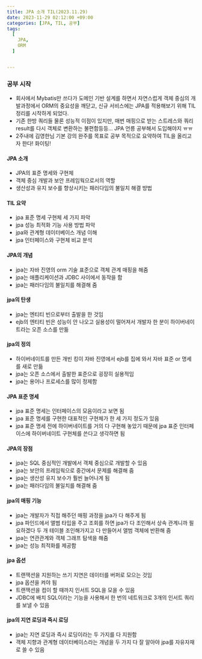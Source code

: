 ```yaml
---
title: JPA 소개 TIL(2023.11.29)
date: 2023-11-29 02:12:00 +09:00
categories: [JPA, TIL, 공부]
tags:
  [
    JPA,
    ORM
  ]


---
```


### 공부 시작

- 회사에서 Mybatis만 쓰다가 도메인 기반 설계를 하면서 자연스럽게 객체 중심의 개발과정에서 ORM의 중요성을 깨닫고, 신규 서비스에는 JPA를 적용해보기 위해 TIL 정리를 시작하게 되었다.
- 기존 한방 쿼리들 물론 성능적 이점이 있지만, 매번 매핑으로 받는 스트레스와 쿼리 result를 다시 객체로 변환하는 불편함등등... JPA 언릉 공부해서 도입해야지 ㅠㅠ
- 2주내에 김영한님 기본 강의 완주를 목표로 공부 목적으로 요약하여 TIL을 올리고자 한다! 화이팅!

#### JPA 소개

- JPA의 표준 명세와 구현체
- 객체 중심 개발과 보안 프레임웍으로서의 역할
- 생산성과 유지 보수를 향상시키는 패러다임의 불일치 해결 방법

#### TIL 요약

- jpa 표준 명세 구현체 세 가지 파악
- jpa 성능 최적화 기능 사용 방법 파악
- jpa와 관계형 데이터베이스 개념 이해
- jpa 인터페이스와 구현체 비교 분석

#### JPA의 개념

- jpa는 자바 진영의 orm 기술 표준으로 객체 관계 매핑을 해줌
- jpa는 애플리케이션과 JDBC 사이에서 동작을 함
- jpa는 패러다임의 불일치를 해결해 줌



#### jpa의 탄생

- jpa는 엔티티 빈으로부터 출발을 한 것임
- ejb의 엔티티 빈은 성능이 안 나오고 실용성이 떨어져서 개발자 한 분이 하이버네이트라는 오픈 소스를 만듦



#### jpa의 정의

- 하이버네이트를 만든 개빈 킹이 자바 진영에서 ejb를 집에 와서 자바 표준 or 명세를 새로 만듦
- jpa는 오픈 소스에서 출발한 표준으로 굉장히 실용적임
- jpa는 용어나 프로세스를 많이 정제함



#### JPA 표준 명세

- jpa 표준 명세는 인터페이스의 모음이라고 보면 됨
- jpa 표준 명세를 구현한 대표적인 구현체가 한 세 가지 정도가 있음
- jpa 표준 명세 전에 하이버네이트를 거의 다 구현해 놓았기 때문에 jpa 표준 인터페이스에 하이버네이트 구현체를 쓴다고 생각하면 됨



#### JPA의 장점

- jpa는 SQL 중심적인 개발에서 객체 중심으로 개발할 수 있음
- jpa는 보안의 프레임웍으로 중간에서 문제를 해결해 줌
- jpa는 생산성 유지 보수가 훨씬 늘어나게 됨
- jpa는 패러다임의 불일치를 해결해 줌



#### jpa의 매핑 기능

- jpa는 개발자가 직접 해주던 매핑 과정을 jpa가 다 해주게 됨
- jpa 파인드에서 앨범 타입을 주고 조회를 하면 jpa가 다 조인해서 상속 관계니까 필요하겠다 두 개 테이블 조인해가지고 다 만들어서 앨범 객체에 반환해 줌
- jpa는 연관관계와 객체 그래프 탐색을 해줌
- jpa는 성능 최적화를 제공함



#### jpa 옵션

- 트랜잭션을 지원하는 쓰기 지연은 데이터를 버퍼로 모으는 것임
- jpa 옵션을 켜야 됨
- 트랜잭션을 컴이 할 때까지 인서트 SQL을 모을 수 있음
- JDBC에 배치 SQL이라는 기능을 사용해서 한 번의 네트워크로 3개의 인서트 쿼리를 보낼 수 있음



#### jpa의 지연 로딩과 즉시 로딩

- jpa는 지연 로딩과 즉시 로딩이라는 두 가지를 다 지원함
- 객체 지향과 관계형 데이터베이스라는 개념을 두 가지 다 잘 알아야 jpa를 자유자재로 쓸 수 있음